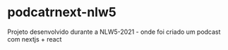 # podcatrnext-nlw5
Projeto desenvolvido durante a NLW5-2021 - onde foi criado um podcast com nextjs + react
